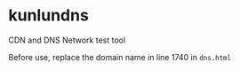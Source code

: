 # kunlundns
CDN and DNS Network test tool

Before use, replace the domain name in line 1740 in `dns.html`
